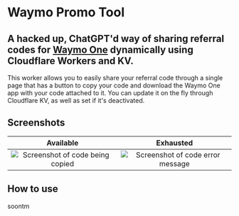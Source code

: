 # Waymo Promo Tool
## A hacked up, ChatGPT'd way of sharing referral codes for [Waymo One](https://waymo.com/waymo-one/) dynamically using Cloudflare Workers and KV.

This worker allows you to easily share your referral code through a single page that has a button to copy your code and download the Waymo One app with your code attached to it. You can update it on the fly through Cloudflare KV, as well as set if it's deactivated.

## Screenshots
Available |  Exhausted
:-------------------------:|:-------------------------:
![Screenshot of code being copied](https://github.com/user-attachments/assets/a9c1c365-805a-4357-a48b-52a300aad35d) | ![Screenshot of code error message](https://github.com/user-attachments/assets/37146530-6d8c-44ce-b59c-ccabeaa27810)

## How to use
soontm
